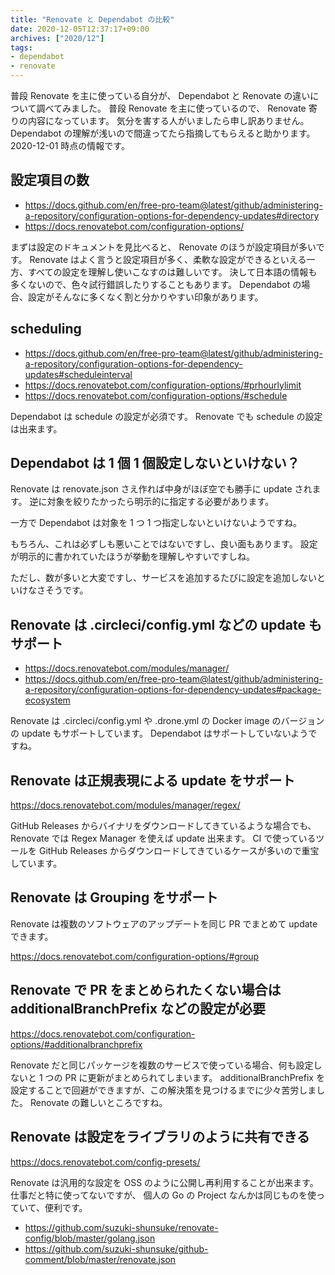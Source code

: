 ```yaml
---
title: "Renovate と Dependabot の比較"
date: 2020-12-05T12:37:17+09:00
archives: ["2020/12"]
tags:
- dependabot
- renovate
---
```


普段 Renovate を主に使っている自分が、 Dependabot と Renovate の違いについて調べてみました。
普段 Renovate を主に使っているので、 Renovate 寄りの内容になっています。
気分を害する人がいましたら申し訳ありません。
Dependabot の理解が浅いので間違ってたら指摘してもらえると助かります。
2020-12-01 時点の情報です。

## 設定項目の数

* https://docs.github.com/en/free-pro-team@latest/github/administering-a-repository/configuration-options-for-dependency-updates#directory
* https://docs.renovatebot.com/configuration-options/

まずは設定のドキュメントを見比べると、 Renovate のほうが設定項目が多いです。
Renovate はよく言うと設定項目が多く、柔軟な設定ができるといえる一方、すべての設定を理解し使いこなすのは難しいです。
決して日本語の情報も多くないので、色々試行錯誤したりすることもあります。
Dependabot の場合、設定がそんなに多くなく割と分かりやすい印象があります。

## scheduling

* https://docs.github.com/en/free-pro-team@latest/github/administering-a-repository/configuration-options-for-dependency-updates#scheduleinterval
* https://docs.renovatebot.com/configuration-options/#prhourlylimit
* https://docs.renovatebot.com/configuration-options/#schedule

Dependabot は schedule の設定が必須です。
Renovate でも schedule の設定は出来ます。

## Dependabot は 1 個 1 個設定しないといけない？

Renovate は renovate.json さえ作れば中身がほぼ空でも勝手に update されます。
逆に対象を絞りたかったら明示的に指定する必要があります。

一方で Dependabot は対象を 1 つ 1 つ指定しないといけないようですね。

もちろん、これは必ずしも悪いことではないですし、良い面もあります。
設定が明示的に書かれていたほうが挙動を理解しやすいですしね。

ただし、数が多いと大変ですし、サービスを追加するたびに設定を追加しないといけなさそうです。

## Renovate は .circleci/config.yml などの update もサポート

* https://docs.renovatebot.com/modules/manager/
* https://docs.github.com/en/free-pro-team@latest/github/administering-a-repository/configuration-options-for-dependency-updates#package-ecosystem

Renovate は .circleci/config.yml や .drone.yml の Docker image のバージョンの update もサポートしています。
Dependabot はサポートしていないようですね。

## Renovate は正規表現による update をサポート

https://docs.renovatebot.com/modules/manager/regex/

GitHub Releases からバイナリをダウンロードしてきているような場合でも、
Renovate では Regex Manager を使えば update 出来ます。
CI で使っているツールを GitHub Releases からダウンロードしてきているケースが多いので重宝しています。

## Renovate は Grouping をサポート

Renovate は複数のソフトウェアのアップデートを同じ PR でまとめて update できます。

https://docs.renovatebot.com/configuration-options/#group

## Renovate で PR をまとめられたくない場合は additionalBranchPrefix などの設定が必要

https://docs.renovatebot.com/configuration-options/#additionalbranchprefix

Renovate だと同じパッケージを複数のサービスで使っている場合、何も設定しないと 1 つの PR に更新がまとめられてしまいます。
additionalBranchPrefix を設定することで回避ができますが、この解決策を見つけるまでに少々苦労しました。
Renovate の難しいところですね。

## Renovate は設定をライブラリのように共有できる

https://docs.renovatebot.com/config-presets/

Renovate は汎用的な設定を OSS のように公開し再利用することが出来ます。
仕事だと特に使ってないですが、
個人の Go の Project なんかは同じものを使っていて、便利です。

* https://github.com/suzuki-shunsuke/renovate-config/blob/master/golang.json
* https://github.com/suzuki-shunsuke/github-comment/blob/master/renovate.json
